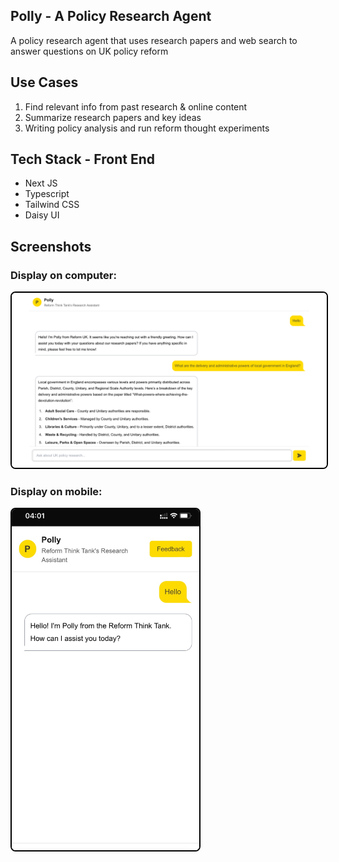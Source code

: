 ## Polly - A Policy Research Agent
A policy research agent that uses research papers and web search to answer questions on UK policy reform

## Use Cases
1. Find relevant info from past research & online content
2. Summarize research papers and key ideas
3. Writing policy analysis and run reform thought experiments


## Tech Stack - Front End
- Next JS
- Typescript
- Tailwind CSS
- Daisy UI

## Screenshots

### Display on computer:

<img src="screenshots/computer-screen.png" alt="Computer Screenshot" width="600" style="border: 2px solid black; border-radius: 8px;" />

### Display on mobile:

<img src="screenshots/mobile-screen.jpg" alt="Mobile Screenshot" width="300" style="border: 2px solid black; border-radius: 8px;" />
